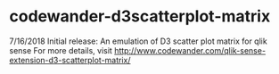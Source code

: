 # codewander-d3scatterplot-matrix
7/16/2018
Initial release:
An emulation of D3 scatter plot matrix for qlik sense
For more details, visit http://www.codewander.com/qlik-sense-extension-d3-scatterplot-matrix/
